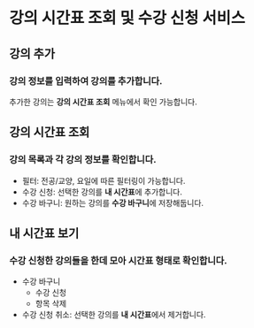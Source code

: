 # 강의 시간표 조회 및 수강 신청 서비스
   
## 강의 추가
### 강의 정보를 입력하여 강의를 추가합니다.
추가한 강의는 **강의 시간표 조회** 메뉴에서 확인 가능합니다.
   
## 강의 시간표 조회
### 강의 목록과 각 강의 정보를 확인합니다.
* 필터: 전공/교양, 요일에 따른 필터링이 가능합니다.
* 수강 신청: 선택한 강의를 **내 시간표**에 추가합니다.
* 수강 바구니: 원하는 강의를 **수강 바구니**에 저장해둡니다.
   
## 내 시간표 보기
### 수강 신청한 강의들을 한데 모아 시간표 형태로 확인합니다.
* 수강 바구니
	* 수강 신청
	* 항목 삭제
* 수강 신청 취소: 선택한 강의를 **내 시간표**에서 제거합니다.
   
